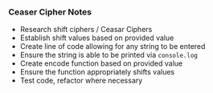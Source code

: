 ### Ceaser Cipher Notes

- Research shift ciphers / Ceasar Ciphers
- Establish shift values based on provided value
- Create line of code allowing for any string to be entered
- Ensure the string is able to be printed via `console.log`
- Create encode function based on provided value
- Ensure the function appropriately shifts values
- Test code, refactor where necessary
